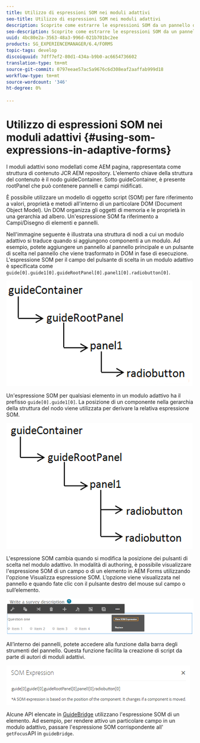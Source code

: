 ```yaml
---
title: Utilizzo di espressioni SOM nei moduli adattivi
seo-title: Utilizzo di espressioni SOM nei moduli adattivi
description: Scoprite come estrarre le espressioni SOM da un pannello di un modulo adattivo.
seo-description: Scoprite come estrarre le espressioni SOM da un pannello di un modulo adattivo.
uuid: 4bc80e2a-3563-48a3-996d-021b701bc2ee
products: SG_EXPERIENCEMANAGER/6.4/FORMS
topic-tags: develop
discoiquuid: 7dff7ef2-80d1-434a-b9b0-ac6654736602
translation-type: tm+mt
source-git-commit: 0797eeae57ac5a9676c6d308eaf2aaffab999d18
workflow-type: tm+mt
source-wordcount: '346'
ht-degree: 0%

---
```



# Utilizzo di espressioni SOM nei moduli adattivi {#using-som-expressions-in-adaptive-forms}

I moduli adattivi sono modellati come AEM pagina, rappresentata come struttura di contenuto JCR AEM repository. L&#39;elemento chiave della struttura del contenuto è il nodo guideContainer. Sotto guideContainer, è presente rootPanel che può contenere pannelli e campi nidificati.

È possibile utilizzare un modello di oggetto script (SOM) per fare riferimento a valori, proprietà e metodi all&#39;interno di un particolare DOM (Document Object Model). Un DOM organizza gli oggetti di memoria e le proprietà in una gerarchia ad albero. Un&#39;espressione SOM fa riferimento a Campi/Disegno di elementi e pannelli.

Nell&#39;immagine seguente è illustrata una struttura di nodi a cui un modulo adattivo si traduce quando si aggiungono componenti a un modulo. Ad esempio, potete aggiungere un pannello al pannello principale e un pulsante di scelta nel pannello che viene trasformato in DOM in fase di esecuzione. L&#39;espressione SOM per il campo del pulsante di scelta in un modulo adattivo è specificata come `guide[0].guide1[0].guideRootPanel[0].panel1[0].radiobutton[0]`.

![Struttura DOM](assets/hierarchy-1.png)

Un&#39;espressione SOM per qualsiasi elemento in un modulo adattivo ha il prefisso `guide[0].guide1[0]`. La posizione di un componente nella gerarchia della struttura del nodo viene utilizzata per derivare la relativa espressione SOM.

![Struttura DOM con due pulsanti di scelta](assets/hierarchy_radio_button.png)

L&#39;espressione SOM cambia quando si modifica la posizione dei pulsanti di scelta nel modulo adattivo. In modalità di authoring, è possibile visualizzare l&#39;espressione SOM di un campo o di un elemento in  AEM Forms utilizzando l&#39;opzione Visualizza espressione SOM. L’opzione viene visualizzata nel pannello e quando fate clic con il pulsante destro del mouse sul campo o sull’elemento.

![Estrazione di espressioni SOM in un modulo adattivo](assets/som-expressions.png)

All’interno dei pannelli, potete accedere alla funzione dalla barra degli strumenti del pannello. Questa funzione facilita la creazione di script da parte di autori di moduli adattivi.

![Estrazione di espressioni SOM tramite la barra degli strumenti del pannello](assets/som-expression.png)

Alcune API elencate in [GuideBridge](https://helpx.adobe.com/aem-forms/6/javascript-api/GuideBridge.md) utilizzano l&#39;espressione SOM di un elemento. Ad esempio, per rendere attivo un particolare campo in un modulo adattivo, passare l&#39;espressione SOM corrispondente all&#39; `getFocus`API in `guideBridge`.

